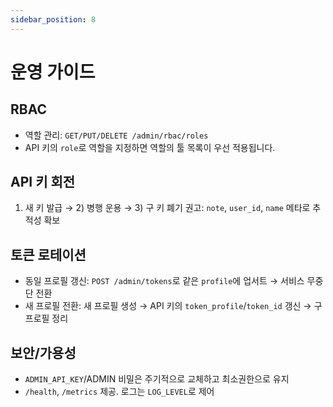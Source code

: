 ```yaml
---
sidebar_position: 8
---
```


# 운영 가이드

## RBAC
- 역할 관리: `GET/PUT/DELETE /admin/rbac/roles`
- API 키의 `role`로 역할을 지정하면 역할의 툴 목록이 우선 적용됩니다.

## API 키 회전
1) 새 키 발급 → 2) 병행 운용 → 3) 구 키 폐기
권고: `note`, `user_id`, `name` 메타로 추적성 확보

## 토큰 로테이션
- 동일 프로필 갱신: `POST /admin/tokens`로 같은 `profile`에 업서트 → 서비스 무중단 전환
- 새 프로필 전환: 새 프로필 생성 → API 키의 `token_profile`/`token_id` 갱신 → 구 프로필 정리

## 보안/가용성
- `ADMIN_API_KEY`/ADMIN 비밀은 주기적으로 교체하고 최소권한으로 유지
- `/health`, `/metrics` 제공. 로그는 `LOG_LEVEL`로 제어
